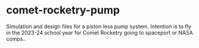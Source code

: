 # comet-rocketry-pump
Simulation and design files for a piston less pump system. Intention is to fly in the 2023-24 school year for Comet Rocketry going to spaceport or NASA comps..
